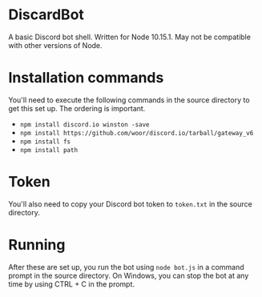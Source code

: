 # DiscardBot
A basic Discord bot shell. Written for Node 10.15.1. May not be compatible with other versions of Node.

# Installation commands
You'll need to execute the following commands in the source directory to get this set up. The ordering is important.

* `npm install discord.io winston -save`
* `npm install https://github.com/woor/discord.io/tarball/gateway_v6`
* `npm install fs`
* `npm install path`

# Token
You'll also need to copy your Discord bot token to `token.txt` in the source directory.

# Running
After these are set up, you run the bot using `node bot.js` in a command prompt in the source directory. On Windows, you can stop the bot at any time by using CTRL + C in the prompt.